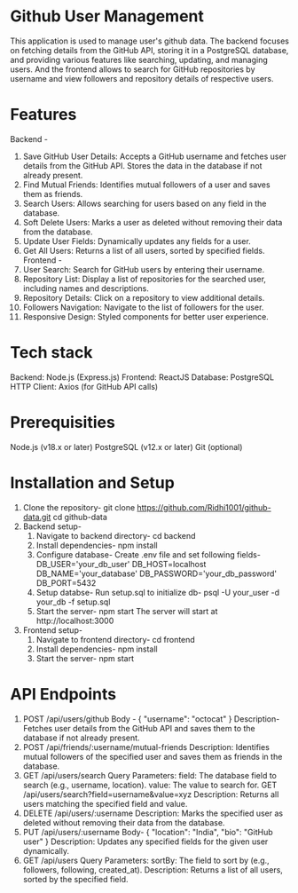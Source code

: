 # Github User Management

This application is used to manage user's github data. The backend focuses on fetching details from the GitHub API, storing it in a PostgreSQL database, and providing various features like searching, updating, and managing users. And the frontend allows to search for GitHub repositories by username and view followers and repository details of respective users.

# Features
Backend -
1. Save GitHub User Details: Accepts a GitHub username and fetches user details from the GitHub API. Stores the data in the database if not already present.
2. Find Mutual Friends: Identifies mutual followers of a user and saves them as friends.
3. Search Users: Allows searching for users based on any field in the database.
4. Soft Delete Users: Marks a user as deleted without removing their data from the database.
5. Update User Fields: Dynamically updates any fields for a user.
6. Get All Users: Returns a list of all users, sorted by specified fields.
Frontend -
1. User Search: Search for GitHub users by entering their username.
2. Repository List: Display a list of repositories for the searched user, including names and descriptions.
3. Repository Details: Click on a repository to view additional details.
4. Followers Navigation: Navigate to the list of followers for the user.
5. Responsive Design: Styled components for better user experience.

# Tech stack
Backend: Node.js (Express.js)
Frontend: ReactJS
Database: PostgreSQL
HTTP Client: Axios (for GitHub API calls)

# Prerequisities
Node.js (v18.x or later)
PostgreSQL (v12.x or later)
Git (optional)

# Installation and Setup
1. Clone the repository-
   git clone https://github.com/Ridhi1001/github-data.git
   cd github-data
2. Backend setup-
   1. Navigate to backend directory-
      cd backend
   2. Install dependencies-
      npm install
   3. Configure database-
      Create .env file and set following fields-
      DB_USER='your_db_user'
      DB_HOST=localhost
      DB_NAME='your_database'
      DB_PASSWORD='your_db_password'
      DB_PORT=5432
   4. Setup databse-
      Run setup.sql to initialize db-
      psql -U your_user -d your_db -f setup.sql
   5. Start the server-
      npm start
   The server will start at http://localhost:3000
3. Frontend setup-
   1. Navigate to frontend directory-
      cd frontend
   2. Install dependencies-
      npm install
   3. Start the server-
      npm start

# API Endpoints
1. POST /api/users/github
   Body -
   {
      "username": "octocat"
   }
   Description- Fetches user details from the GitHub API and saves them to the database if not already present.
2. POST /api/friends/:username/mutual-friends
   Description: Identifies mutual followers of the specified user and saves them as friends in the database.
3. GET /api/users/search
   Query Parameters:
       field: The database field to search (e.g., username, location).
       value: The value to search for.
   GET /api/users/search?field=username&value=xyz
   Description: Returns all users matching the specified field and value.
4. DELETE /api/users/:username
   Description: Marks the specified user as deleted without removing their data from the database.
5. PUT /api/users/:username
   Body-
   {
      "location": "India",
      "bio": "GitHub user"
   }
   Description: Updates any specified fields for the given user dynamically.
6. GET /api/users
   Query Parameters:
      sortBy: The field to sort by (e.g., followers, following, created_at).
   Description: Returns a list of all users, sorted by the specified field.




